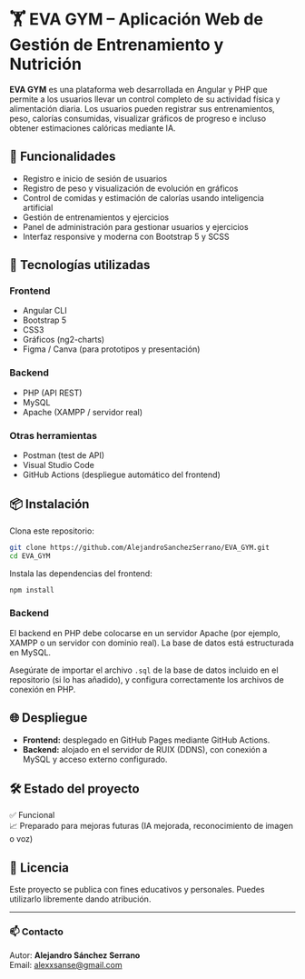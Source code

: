 
# 🏋️ EVA GYM – Aplicación Web de Gestión de Entrenamiento y Nutrición

**EVA GYM** es una plataforma web desarrollada en Angular y PHP que permite a los usuarios llevar un control completo de su actividad física y alimentación diaria. Los usuarios pueden registrar sus entrenamientos, peso, calorías consumidas, visualizar gráficos de progreso e incluso obtener estimaciones calóricas mediante IA.

## 🚀 Funcionalidades

- Registro e inicio de sesión de usuarios
- Registro de peso y visualización de evolución en gráficos
- Control de comidas y estimación de calorías usando inteligencia artificial
- Gestión de entrenamientos y ejercicios
- Panel de administración para gestionar usuarios y ejercicios
- Interfaz responsive y moderna con Bootstrap 5 y SCSS

## 🧠 Tecnologías utilizadas

### Frontend
- Angular CLI
- Bootstrap 5
- CSS3
- Gráficos (ng2-charts)
- Figma / Canva (para prototipos y presentación)

### Backend
- PHP (API REST)
- MySQL
- Apache (XAMPP / servidor real)

### Otras herramientas
- Postman (test de API)
- Visual Studio Code
- GitHub Actions (despliegue automático del frontend)

## 📦 Instalación

Clona este repositorio:

```bash
git clone https://github.com/AlejandroSanchezSerrano/EVA_GYM.git
cd EVA_GYM
```

Instala las dependencias del frontend:

```bash
npm install
```

### Backend
El backend en PHP debe colocarse en un servidor Apache (por ejemplo, XAMPP o un servidor con dominio real). La base de datos está estructurada en MySQL.

Asegúrate de importar el archivo `.sql` de la base de datos incluido en el repositorio (si lo has añadido), y configura correctamente los archivos de conexión en PHP.

## 🌐 Despliegue

- **Frontend:** desplegado en GitHub Pages mediante GitHub Actions.
- **Backend:** alojado en el servidor de RUIX (DDNS), con conexión a MySQL y acceso externo configurado.

## 🛠 Estado del proyecto

✅ Funcional  
📈 Preparado para mejoras futuras (IA mejorada, reconocimiento de imagen o voz)

## 📃 Licencia

Este proyecto se publica con fines educativos y personales. Puedes utilizarlo libremente dando atribución.

---

### 📫 Contacto

Autor: **Alejandro Sánchez Serrano**  
Email: alexxsanse@gmail.com
